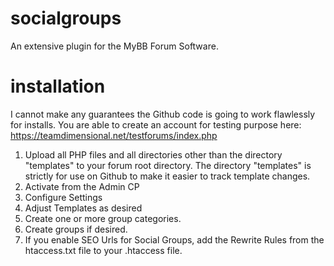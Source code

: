 # socialgroups
An extensive plugin for the MyBB Forum Software.

# installation
I cannot make any guarantees the Github code is going to work flawlessly for installs. You are able to create an account for testing purpose here: https://teamdimensional.net/testforums/index.php

1) Upload all PHP files and all directories other than the directory "templates" to your forum root directory.  The directory "templates" is strictly for use on Github to make it easier to track template changes.
2) Activate from the Admin CP
3) Configure Settings
4) Adjust Templates as desired
5) Create one or more group categories.
6) Create groups if desired.
7) If you enable SEO Urls for Social Groups, add the Rewrite Rules from the htaccess.txt file to your .htaccess file.  

